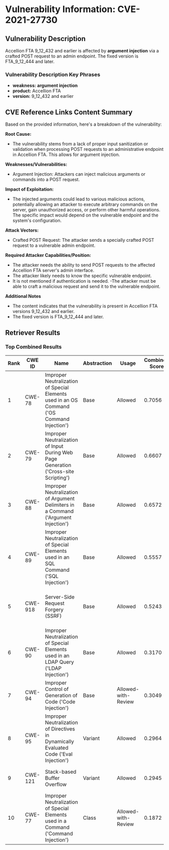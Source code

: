 # Vulnerability Information: CVE-2021-27730

## Vulnerability Description
Accellion FTA 9_12_432 and earlier is affected by **argument injection** via a crafted POST request to an admin endpoint. The fixed version is FTA_9_12_444 and later.

### Vulnerability Description Key Phrases
- **weakness:** **argument injection**
- **product:** Accellion FTA
- **version:** 9_12_432 and earlier

## CVE Reference Links Content Summary
Based on the provided information, here's a breakdown of the vulnerability:

**Root Cause:**
- The vulnerability stems from a lack of proper input sanitization or validation when processing POST requests to an administrative endpoint in Accellion FTA. This allows for argument injection.

**Weaknesses/Vulnerabilities:**
- Argument Injection: Attackers can inject malicious arguments or commands into a POST request.

**Impact of Exploitation:**
-  The injected arguments could lead to various malicious actions, potentially allowing an attacker to execute arbitrary commands on the server, gain unauthorized access, or perform other harmful operations. The specific impact would depend on the vulnerable endpoint and the system's configuration.

**Attack Vectors:**
- Crafted POST Request: The attacker sends a specially crafted POST request to a vulnerable admin endpoint.

**Required Attacker Capabilities/Position:**
- The attacker needs the ability to send POST requests to the affected Accellion FTA server's admin interface.
- The attacker likely needs to know the specific vulnerable endpoint.
- It is not mentioned if authentication is needed.
-The attacker must be able to craft a malicious request and send it to the vulnerable endpoint.

**Additional Notes**
- The content indicates that the vulnerability is present in Accellion FTA versions 9_12_432 and earlier.
- The fixed version is FTA_9_12_444 and later.

## Retriever Results

### Top Combined Results

| Rank | CWE ID | Name | Abstraction | Usage | Combined Score | Retrievers | Individual Scores |
|------|--------|------|-------------|-------|---------------|------------|-------------------|
| 1 | CWE-78 | Improper Neutralization of Special Elements used in an OS Command ('OS Command Injection') | Base | Allowed | 0.7056 | dense, sparse, graph | dense: 0.537, sparse: 0.139, graph: 1.000 |
| 2 | CWE-79 | Improper Neutralization of Input During Web Page Generation ('Cross-site Scripting') | Base | Allowed | 0.6607 | dense, sparse, graph | dense: 0.508, sparse: 0.142, graph: 0.911 |
| 3 | CWE-88 | Improper Neutralization of Argument Delimiters in a Command ('Argument Injection') | Base | Allowed | 0.6572 | dense, sparse, graph | dense: 0.499, sparse: 0.177, graph: 0.857 |
| 4 | CWE-89 | Improper Neutralization of Special Elements used in an SQL Command ('SQL Injection') | Base | Allowed | 0.5557 | dense, sparse, graph | dense: 0.506, sparse: 0.159, graph: 0.592 |
| 5 | CWE-918 | Server-Side Request Forgery (SSRF) | Base | Allowed | 0.5243 | dense, sparse, graph | dense: 0.508, sparse: 0.138, graph: 0.535 |
| 6 | CWE-90 | Improper Neutralization of Special Elements used in an LDAP Query ('LDAP Injection') | Base | Allowed | 0.3170 | dense, sparse | dense: 0.493, sparse: 0.123 |
| 7 | CWE-94 | Improper Control of Generation of Code ('Code Injection') | Base | Allowed-with-Review | 0.3049 | dense, sparse | dense: 0.491, sparse: 0.128 |
| 8 | CWE-95 | Improper Neutralization of Directives in Dynamically Evaluated Code ('Eval Injection') | Variant | Allowed | 0.2964 | dense, sparse | dense: 0.505, sparse: 0.120 |
| 9 | CWE-121 | Stack-based Buffer Overflow | Variant | Allowed | 0.2945 | dense, sparse | dense: 0.501, sparse: 0.119 |
| 10 | CWE-77 | Improper Neutralization of Special Elements used in a Command ('Command Injection') | Class | Allowed-with-Review | 0.1872 | dense, sparse | dense: 0.492, sparse: 0.127 |

